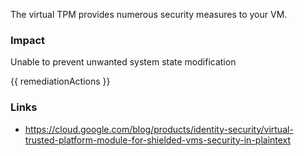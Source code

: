 
The virtual TPM provides numerous security measures to your VM.

### Impact
Unable to prevent unwanted system state modification

<!-- DO NOT CHANGE -->
{{ remediationActions }}

### Links
- https://cloud.google.com/blog/products/identity-security/virtual-trusted-platform-module-for-shielded-vms-security-in-plaintext


